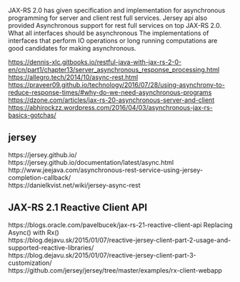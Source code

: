 JAX-RS 2.0 has given specification and implementation for asynchronous programming for server and client rest full services.
Jersey api also provided Asynchronous support for rest full services on top JAX-RS 2.0.
What all interfaces should be asynchronous
The implementations of interfaces that perform IO operations or long running computations are good candidates for making asynchronous.

https://dennis-xlc.gitbooks.io/restful-java-with-jax-rs-2-0-en/cn/part1/chapter13/server_asynchronous_response_processing.html</br>
https://allegro.tech/2014/10/async-rest.html</br>
https://praveer09.github.io/technology/2016/07/28/using-asynchrony-to-reduce-response-times/#why-do-we-need-asynchronous-programs</br>
https://dzone.com/articles/jax-rs-20-asynchronous-server-and-client</br>
https://abhirockzz.wordpress.com/2016/04/03/asynchronous-jax-rs-basics-gotchas/</br>

<h2>jersey</h2>
https://jersey.github.io/</br>
https://jersey.github.io/documentation/latest/async.html</br>
http://www.jeejava.com/asynchronous-rest-service-using-jersey-completion-callback/</br>
https://danielkvist.net/wiki/jersey-async-rest</br>

<h2>JAX-RS 2.1 Reactive Client API</h2>
https://blogs.oracle.com/pavelbucek/jax-rs-21-reactive-client-api
Replacing Async() with Rx()</br>
https://blog.dejavu.sk/2015/01/07/reactive-jersey-client-part-2-usage-and-supported-reactive-libraries/</br>
https://blog.dejavu.sk/2015/01/07/reactive-jersey-client-part-3-customization/</br>
https://github.com/jersey/jersey/tree/master/examples/rx-client-webapp</br>
